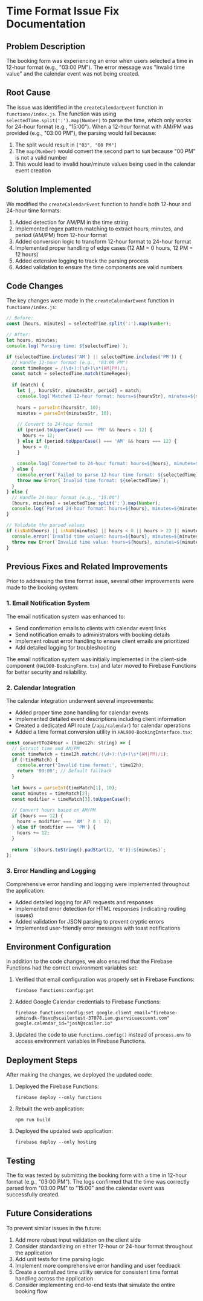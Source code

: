 # Time Format Issue Fix Documentation

## Problem Description

The booking form was experiencing an error when users selected a time in 12-hour format (e.g., "03:00 PM"). The error message was "Invalid time value" and the calendar event was not being created. 

## Root Cause

The issue was identified in the `createCalendarEvent` function in `functions/index.js`. The function was using `selectedTime.split(':').map(Number)` to parse the time, which only works for 24-hour format (e.g., "15:00"). When a 12-hour format with AM/PM was provided (e.g., "03:00 PM"), the parsing would fail because:

1. The split would result in `["03", "00 PM"]`
2. The `map(Number)` would convert the second part to `NaN` because "00 PM" is not a valid number
3. This would lead to invalid hour/minute values being used in the calendar event creation

## Solution Implemented

We modified the `createCalendarEvent` function to handle both 12-hour and 24-hour time formats:

1. Added detection for AM/PM in the time string
2. Implemented regex pattern matching to extract hours, minutes, and period (AM/PM) from 12-hour format
3. Added conversion logic to transform 12-hour format to 24-hour format
4. Implemented proper handling of edge cases (12 AM = 0 hours, 12 PM = 12 hours)
5. Added extensive logging to track the parsing process
6. Added validation to ensure the time components are valid numbers

## Code Changes

The key changes were made in the `createCalendarEvent` function in `functions/index.js`:

```javascript
// Before:
const [hours, minutes] = selectedTime.split(':').map(Number);

// After:
let hours, minutes;
console.log(`Parsing time: ${selectedTime}`);

if (selectedTime.includes('AM') || selectedTime.includes('PM')) {
  // Handle 12-hour format (e.g., "03:00 PM")
  const timeRegex = /(\d+):(\d+)\s*(AM|PM)/i;
  const match = selectedTime.match(timeRegex);
  
  if (match) {
    let [_, hoursStr, minutesStr, period] = match;
    console.log(`Matched 12-hour format: hours=${hoursStr}, minutes=${minutesStr}, period=${period}`);
    
    hours = parseInt(hoursStr, 10);
    minutes = parseInt(minutesStr, 10);
    
    // Convert to 24-hour format
    if (period.toUpperCase() === 'PM' && hours < 12) {
      hours += 12;
    } else if (period.toUpperCase() === 'AM' && hours === 12) {
      hours = 0;
    }
    
    console.log(`Converted to 24-hour format: hours=${hours}, minutes=${minutes}`);
  } else {
    console.error(`Failed to parse 12-hour time format: ${selectedTime}`);
    throw new Error(`Invalid time format: ${selectedTime}`);
  }
} else {
  // Handle 24-hour format (e.g., "15:00")
  [hours, minutes] = selectedTime.split(':').map(Number);
  console.log(`Parsed 24-hour format: hours=${hours}, minutes=${minutes}`);
}

// Validate the parsed values
if (isNaN(hours) || isNaN(minutes) || hours < 0 || hours > 23 || minutes < 0 || minutes > 59) {
  console.error(`Invalid time values: hours=${hours}, minutes=${minutes}`);
  throw new Error(`Invalid time value: hours=${hours}, minutes=${minutes}`);
}
```

## Previous Fixes and Related Improvements

Prior to addressing the time format issue, several other improvements were made to the booking system:

### 1. Email Notification System

The email notification system was enhanced to:
- Send confirmation emails to clients with calendar event links
- Send notification emails to administrators with booking details
- Implement robust error handling to ensure client emails are prioritized
- Add detailed logging for troubleshooting

The email notification system was initially implemented in the client-side component (`HAL900-BookingForm.tsx`) and later moved to Firebase Functions for better security and reliability.

### 2. Calendar Integration

The calendar integration underwent several improvements:
- Added proper time zone handling for calendar events
- Implemented detailed event descriptions including client information
- Created a dedicated API route (`/api/calendar`) for calendar operations
- Added a time format conversion utility in `HAL900-BookingInterface.tsx`:

```javascript
const convertTo24Hour = (time12h: string) => {
  // Extract time and AM/PM
  const timeMatch = time12h.match(/(\d+):(\d+)\s*(AM|PM)/i);
  if (!timeMatch) {
    console.error('Invalid time format:', time12h);
    return '00:00'; // Default fallback
  }
  
  let hours = parseInt(timeMatch[1], 10);
  const minutes = timeMatch[2];
  const modifier = timeMatch[3].toUpperCase();
  
  // Convert hours based on AM/PM
  if (hours === 12) {
    hours = modifier === 'AM' ? 0 : 12;
  } else if (modifier === 'PM') {
    hours += 12;
  }
  
  return `${hours.toString().padStart(2, '0')}:${minutes}`;
};
```

### 3. Error Handling and Logging

Comprehensive error handling and logging were implemented throughout the application:
- Added detailed logging for API requests and responses
- Implemented error detection for HTML responses (indicating routing issues)
- Added validation for JSON parsing to prevent cryptic errors
- Implemented user-friendly error messages with toast notifications

## Environment Configuration

In addition to the code changes, we also ensured that the Firebase Functions had the correct environment variables set:

1. Verified that email configuration was properly set in Firebase Functions:
   ```
   firebase functions:config:get
   ```

2. Added Google Calendar credentials to Firebase Functions:
   ```
   firebase functions:config:set google.client_email="firebase-adminsdk-fbsvc@scailertest-37078.iam.gserviceaccount.com" google.calendar_id="josh@scailer.io"
   ```

3. Updated the code to use `functions.config()` instead of `process.env` to access environment variables in Firebase Functions.

## Deployment Steps

After making the changes, we deployed the updated code:

1. Deployed the Firebase Functions:
   ```
   firebase deploy --only functions
   ```

2. Rebuilt the web application:
   ```
   npm run build
   ```

3. Deployed the updated web application:
   ```
   firebase deploy --only hosting
   ```

## Testing

The fix was tested by submitting the booking form with a time in 12-hour format (e.g., "03:00 PM"). The logs confirmed that the time was correctly parsed from "03:00 PM" to "15:00" and the calendar event was successfully created.

## Future Considerations

To prevent similar issues in the future:
1. Add more robust input validation on the client side
2. Consider standardizing on either 12-hour or 24-hour format throughout the application
3. Add unit tests for time parsing logic
4. Implement more comprehensive error handling and user feedback 
5. Create a centralized time utility service for consistent time format handling across the application
6. Consider implementing end-to-end tests that simulate the entire booking flow 